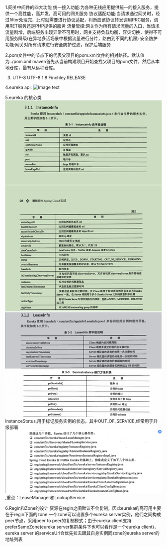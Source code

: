 
1.网关中间件的四大功能
    统一接入功能:为各种无线应用提供统一的接入服务，提供一个高性能，高并发，高可用的网关服务
    协议适配功能:当请求通过网关时，经过filter处理完，此时就需要进行协议适配，判断应该协议转发调用PRC服务，调用RET服务还是PHP提供的服务
    流量管控:网关作为所有请求流量的入口，当请求流量剧增，后端服务出现异常不可用时，网关支持负载均衡，容灾切换，使得不可用服务降级(在异地多活场景中根据流量进行分片，路由到不同的机房)
    安全防护功能:网关对所有请求进行安全防护过滤，保护后端服务

2.pom文件中的<parent>节点下的<relativePath/>代表父项目的pom.xml文件的相对路径。默认值为../pom.xml
    maven首先从当前构建项目开始查找父项目的pom文件，然后从本地仓库，最有从远程仓库。

3.
    <properties>
        <!-- 项目编译字符集编码 -->
        <project.build.sourceEncoding>UTF-8</project.build.sourceEncoding>
        <!-- 项目日志字符集编码 -->
        <project.reporting.outputEncoding>UTF-8</project.reporting.outputEncoding>
        <java.version>1.8</java.version>
        <spring-cloud.version>Finchley.RELEASE</spring-cloud.version>
    </properties>

4.eureka api:
    ![Image text](https://github.com/kevin9041/spring-cloud-code/blob/feature/whb_20081616_selfversion/doc/image/eureka_api.png)

5.eureka 的核心类
    ![Image text](./image/eureka_core_instanceinfo.png)
    ![Image text](./image/eureka_core_leaseinfo.png)
    ![Image text](./image/eureka_core_serviceinstance.png)
    InstanceStatus,用于标记服务实例的状态，其中OUT_OF_SERVICE,经常用于升级部署
    ![Image text](./image/eureka_core.png),重点：LeaseManager和LookupService

6.Regin和Zone的设计
    资源在regin之间默认不会复制，因此eureka的高可用主要在于regin下面的zone
    一个zone可以设置多个eureka server实例，他们之间构成peer节点，采用peer to peer的复制模式；由于eureka client支持preferSameZone(eureka server集群条件下也可以看作是一个eureka client)，eureka server 的serviceUrl会优先拉去跟其自身实例同zone的eureka server的地址列表


